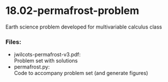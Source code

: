 # 18.02-permafrost-problem
Earth science problem developed for multivariable calculus class


### Files:
- jwilcots-permafrost-v3.pdf:  
Problem set with solutions  
- permafrost.py:  
Code to accompany problem set (and generate figures)
